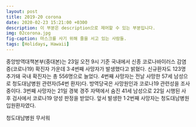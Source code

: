 ```yaml
---
layout: post
title: 2019-20 corona
date: 2020-02-23 15:21:00 +0300
description: 이 부분은 description으로 제어할 수 있는 부분입니다.
img: 02corona.jpg
fig-caption: 마스크를 사기 위해 줄을 서고 있는 사람들.
tags: [Holidays, Hawaii]
---
```



중앙방역대책본부(중대본)는 23일 오전 9시 기준 국내에서 신종 코로나바이러스 감염증(코로나19) 확진자 가운데 3·4번째 사망자가 발생했다고 밝혔다. 신규환자도 123명 추가돼 국내 확진자는 총 556명으로 늘었다. 4번째 사망자는 전날 사망한 57세 남성으로 청도대남병원 관련자(54번 환자)다. 방역당국은 사망원인과 코로나19 관련성을 조사 중이다. 3번째 사망자는 21일 경북 경주 자택에서 숨진 41세 남성으로 22일 시행된 사후 검사에서 코로나19 양성 판정을 받았다. 앞서 발생한 1·2번째 사망자는 청도대남병원 입원환자였다.

청도대남병원 무서워

